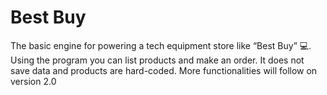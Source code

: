 # Best Buy
The basic engine for powering a tech equipment store like “Best Buy” 💻. Using the program you can list products and make an order.
It does not save data and products are hard-coded. More functionalities will follow on version 2.0
